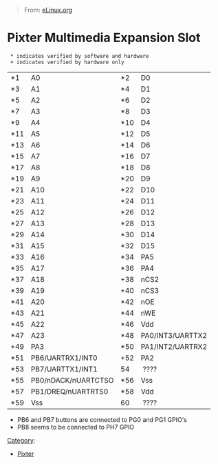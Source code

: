 > From: [eLinux.org](http://eLinux.org/Pixter_Multimedia_Expansion_Slot "http://eLinux.org/Pixter_Multimedia_Expansion_Slot")


# Pixter Multimedia Expansion Slot




     * indicates verified by software and hardware
     + indicates verified by hardware only

<table>
<tbody>
<tr class="odd">
<td align="left">*1</td>
<td align="left">A0</td>
<td align="left">*2</td>
<td align="left">D0</td>
</tr>
<tr class="even">
<td align="left">*3</td>
<td align="left">A1</td>
<td align="left">*4</td>
<td align="left">D1</td>
</tr>
<tr class="odd">
<td align="left">*5</td>
<td align="left">A2</td>
<td align="left">*6</td>
<td align="left">D2</td>
</tr>
<tr class="even">
<td align="left">*7</td>
<td align="left">A3</td>
<td align="left">*8</td>
<td align="left">D3</td>
</tr>
<tr class="odd">
<td align="left">*9</td>
<td align="left">A4</td>
<td align="left">*10</td>
<td align="left">D4</td>
</tr>
<tr class="even">
<td align="left">*11</td>
<td align="left">A5</td>
<td align="left">*12</td>
<td align="left">D5</td>
</tr>
<tr class="odd">
<td align="left">*13</td>
<td align="left">A6</td>
<td align="left">*14</td>
<td align="left">D6</td>
</tr>
<tr class="even">
<td align="left">*15</td>
<td align="left">A7</td>
<td align="left">*16</td>
<td align="left">D7</td>
</tr>
<tr class="odd">
<td align="left">*17</td>
<td align="left">A8</td>
<td align="left">*18</td>
<td align="left">D8</td>
</tr>
<tr class="even">
<td align="left">*19</td>
<td align="left">A9</td>
<td align="left">*20</td>
<td align="left">D9</td>
</tr>
<tr class="odd">
<td align="left">*21</td>
<td align="left">A10</td>
<td align="left">*22</td>
<td align="left">D10</td>
</tr>
<tr class="even">
<td align="left">*23</td>
<td align="left">A11</td>
<td align="left">*24</td>
<td align="left">D11</td>
</tr>
<tr class="odd">
<td align="left">*25</td>
<td align="left">A12</td>
<td align="left">*26</td>
<td align="left">D12</td>
</tr>
<tr class="even">
<td align="left">*27</td>
<td align="left">A13</td>
<td align="left">*28</td>
<td align="left">D13</td>
</tr>
<tr class="odd">
<td align="left">*29</td>
<td align="left">A14</td>
<td align="left">*30</td>
<td align="left">D14</td>
</tr>
<tr class="even">
<td align="left">*31</td>
<td align="left">A15</td>
<td align="left">*32</td>
<td align="left">D15</td>
</tr>
<tr class="odd">
<td align="left">*33</td>
<td align="left">A16</td>
<td align="left">*34</td>
<td align="left">PA5</td>
</tr>
<tr class="even">
<td align="left">*35</td>
<td align="left">A17</td>
<td align="left">*36</td>
<td align="left">PA4</td>
</tr>
<tr class="odd">
<td align="left">*37</td>
<td align="left">A18</td>
<td align="left">+38</td>
<td align="left">nCS2</td>
</tr>
<tr class="even">
<td align="left">*39</td>
<td align="left">A19</td>
<td align="left">+40</td>
<td align="left">nCS3</td>
</tr>
<tr class="odd">
<td align="left">*41</td>
<td align="left">A20</td>
<td align="left">*42</td>
<td align="left">nOE</td>
</tr>
<tr class="even">
<td align="left">*43</td>
<td align="left">A21</td>
<td align="left">*44</td>
<td align="left">nWE</td>
</tr>
<tr class="odd">
<td align="left">*45</td>
<td align="left">A22</td>
<td align="left">*46</td>
<td align="left">Vdd</td>
</tr>
<tr class="even">
<td align="left">*47</td>
<td align="left">A23</td>
<td align="left">*48</td>
<td align="left">PA0/INT3/UARTTX2</td>
</tr>
<tr class="odd">
<td align="left">+49</td>
<td align="left">PA3</td>
<td align="left">*50</td>
<td align="left">PA1/INT2/UARTRX2</td>
</tr>
<tr class="even">
<td align="left">*51</td>
<td align="left">PB6/UARTRX1/INT0</td>
<td align="left">+52</td>
<td align="left">PA2</td>
</tr>
<tr class="odd">
<td align="left">*53</td>
<td align="left">PB7/UARTTX1/INT1</td>
<td align="left">54</td>
<td align="left"> ????</td>
</tr>
<tr class="even">
<td align="left">*55</td>
<td align="left">PB0/nDACK/nUARTCTSO</td>
<td align="left">*56</td>
<td align="left">Vss</td>
</tr>
<tr class="odd">
<td align="left">*57</td>
<td align="left">PB1/DREQ/nUARTRTS0</td>
<td align="left">*58</td>
<td align="left">Vdd</td>
</tr>
<tr class="even">
<td align="left">*59</td>
<td align="left">Vss</td>
<td align="left">60</td>
<td align="left"> ????</td>
</tr>
</tbody>
</table>

-   PB6 and PB7 buttons are connected to PG0 and PG1 GPIO's
-   PB8 seems to be connected to PH7 GPIO


[Category](http://eLinux.org/Special:Categories "Special:Categories"):

-   [Pixter](http://eLinux.org/Category:Pixter "Category:Pixter")

